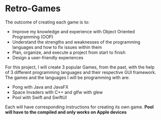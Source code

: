 # Retro-Games

The outcome of creating each game is to:
- Improve my knowledge and experience with Object Oriented Programming (OOP)
- Understand the strengths and weaknesses of the programming languages and how to fix issues within them
- Plan, organize, and execute a project from start to finish
- Design a user-friendly experiences

For this project, I will create 3 popular Games, from the past, with the help of 3 different programming languages and their respective GUI framework.
The games and the languages I will be programming with are:
- Pong with Java and JavaFX
- Space Invaders with C++ and glfw with glew
- Pool with Swift and SwiftUI

Each will have corresponding instructions for creating its own game.
 **Pool will have to the compiled and only works on Apple devices**
